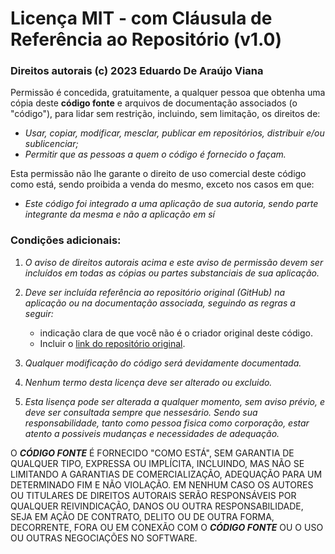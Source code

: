 # Licença MIT - com Cláusula de Referência ao Repositório (v1.0)

### Direitos autorais (c) 2023 Eduardo De Araújo Viana

Permissão é concedida, gratuitamente, a qualquer pessoa que obtenha uma cópia deste **código fonte** e arquivos de documentação associados (o "código"), para lidar  sem restrição, incluindo, sem limitação, os direitos de:

- _Usar, copiar, modificar, mesclar, publicar em repositórios, distribuir e/ou sublicenciar;_
- _Permitir que as pessoas a quem o código é fornecido o façam._

Esta permissão não lhe garante o direito de uso comercial deste código como está, sendo proibida a venda do mesmo, exceto nos casos em que:

 - _Este código foi integrado a uma aplicação de sua autoria, sendo parte integrante da mesma e não a aplicação em sí_

### Condições adicionais:

1. *O aviso de direitos autorais acima e este aviso de permissão devem ser incluídos em todas as cópias ou partes substanciais de sua aplicação.*

2. *Deve ser incluída referência ao repositório original (GitHub) na aplicação ou na documentação associada, seguindo as regras a seguir:*

    - indicação clara de que você não é o criador original deste código.
    - Incluir o [link do repositório original](https://github.com/MrEddwolf/bot_discord_com_cogs).

3. *Qualquer modificação do código será devidamente documentada.*

4. *Nenhum termo desta licença deve ser alterado ou excluido.*

5. *Esta lisença pode ser alterada a qualquer momento, sem aviso prévio, e deve ser consultada sempre que nessesário. Sendo sua responsabilidade, tanto como pessoa fisica como corporação,  estar atento a possiveis mudanças e necessidades de adequação.*

 O ***CÓDIGO FONTE*** É FORNECIDO "COMO ESTÁ", SEM GARANTIA DE QUALQUER TIPO, EXPRESSA OU IMPLÍCITA, INCLUINDO, MAS NÃO SE LIMITANDO A GARANTIAS DE COMERCIALIZAÇÃO, ADEQUAÇÃO PARA UM DETERMINADO FIM E NÃO VIOLAÇÃO. EM NENHUM CASO OS AUTORES OU TITULARES DE DIREITOS AUTORAIS SERÃO RESPONSÁVEIS POR QUALQUER REIVINDICAÇÃO, DANOS OU OUTRA RESPONSABILIDADE, SEJA EM AÇÃO DE CONTRATO, DELITO OU DE OUTRA FORMA, DECORRENTE, FORA OU EM CONEXÃO COM O ***CÓDIGO FONTE*** OU O USO OU OUTRAS NEGOCIAÇÕES NO SOFTWARE.

